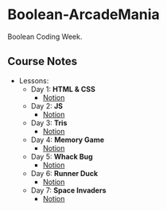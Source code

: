 # Boolean-ArcadeMania

Boolean Coding Week.

## Course Notes

- Lessons:
  - Day 1: **HTML & CSS**
    - [Notion](https://www.notion.so/ngiuliani/Day-1-HTML-CSS-827fc7a1eb724fa58a15a38337a6862b)
  - Day 2: **JS**
    - [Notion](https://www.notion.so/ngiuliani/Day-2-JS-a3a9cd3eef994e7988c1f4e2dddbd417)
  - Day 3: **Tris**
    - [Notion](https://www.notion.so/ngiuliani/Day-3-Tris-02168f7a9c5d4065b3498001c4966351)
  - Day 4: **Memory Game**
    - [Notion](https://www.notion.so/ngiuliani/Day-4-Memory-Game-086e04b30c6a48dc859e6acc982b7d82)
  - Day 5: **Whack Bug**
    - [Notion](https://www.notion.so/ngiuliani/Day-5-Whack-Bug-e07a3822bf0f4dc38d851120a391e06d)
  - Day 6: **Runner Duck**
    - [Notion](https://www.notion.so/ngiuliani/Day-6-Runner-Duck-19cadf6b82e149a1a95931e793cbc385)
  - Day 7: **Space Invaders**
    - [Notion](https://www.notion.so/ngiuliani/Day-7-Space-Invaders-17a64de4fdab428ab051806c81fb4c42)
